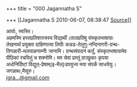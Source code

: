 +++
title = "000 Jagannatha S"

+++
[[Jagannatha S	2010-06-07, 08:38:47 [Source](https://groups.google.com/g/bvparishat/c/PUsAXJ_xhOU)]]



आर्याः, स्वस्ति।  
अहमस्मि हस्तप्रतिशास्त्रस्य विद्यार्थी।तालप्रतिषु संस्कृतभाषायाः  
लेखनार्थं प्रयुक्ता दाक्षिणात्या लिपीः कन्नड-तेलुगु-नन्दिनागरी-ग्रन्थ-  
तिगळारी-मलयाळनाम्नीः जानामि। ग्रन्थसंपादनं कर्तुं, संस्कृतभाषायामेव  
पीठिकां रचयितुं च शक्नोमि। मम सेवां प्राप्तुं वा़ञ्छुकाः कृपया  
अधोनिर्दिष्टां विद्युत्-प्रेषाम्(इ-मैल्)उपयुज्य मया संपर्कं साधयेयुः।  
जगन्नाथः,मैसूरु।  
[jgra...@gmail.com]()  


